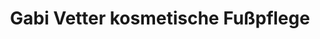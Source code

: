 ---
title: "Gabi Vetter kosmetische Fußpflege"
url: /eriskirch/gabi-vetter-kosmetische-fusspflege/
shop: Kosmetik
---